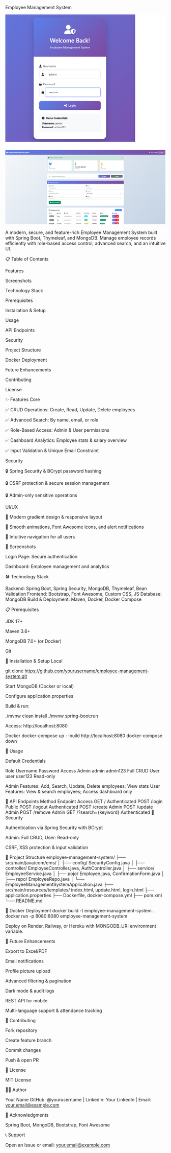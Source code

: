 Employee Management System

![Login Page](Screenshots/loginPage.png)
![Dashboard](Screenshots/dashboard.png)

A modern, secure, and feature-rich Employee Management System built with Spring Boot, Thymeleaf, and MongoDB. Manage employee records efficiently with role-based access control, advanced search, and an intuitive UI.

📋 Table of Contents

Features

Screenshots

Technology Stack

Prerequisites

Installation & Setup

Usage

API Endpoints

Security

Project Structure

Docker Deployment

Future Enhancements

Contributing

License

✨ Features
Core

✅ CRUD Operations: Create, Read, Update, Delete employees

✅ Advanced Search: By name, email, or role

✅ Role-Based Access: Admin & User permissions

✅ Dashboard Analytics: Employee stats & salary overview

✅ Input Validation & Unique Email Constraint

Security

🔒 Spring Security & BCrypt password hashing

🔒 CSRF protection & secure session management

🔒 Admin-only sensitive operations

UI/UX

🎨 Modern gradient design & responsive layout

🎨 Smooth animations, Font Awesome icons, and alert notifications

🎨 Intuitive navigation for all users

📸 Screenshots

Login Page: Secure authentication

Dashboard: Employee management and analytics

🛠 Technology Stack

Backend: Spring Boot, Spring Security, MongoDB, Thymeleaf, Bean Validation
Frontend: Bootstrap, Font Awesome, Custom CSS, JS
Database: MongoDB
Build & Deployment: Maven, Docker, Docker Compose

📋 Prerequisites

JDK 17+

Maven 3.6+

MongoDB 7.0+ (or Docker)

Git

🚀 Installation & Setup
Local

git clone https://github.com/yourusername/employee-management-system.git

Start MongoDB (Docker or local)

Configure application.properties

Build & run:

./mvnw clean install
./mvnw spring-boot:run


Access: http://localhost:8080

Docker
docker-compose up --build
http://localhost:8080
docker-compose down

👥 Usage

Default Credentials

Role	Username	Password	Access
Admin	admin	admin123	Full CRUD
User	user	user123	Read-only

Admin Features: Add, Search, Update, Delete employees; View stats
User Features: View & search employees; Access dashboard only

🔌 API Endpoints
Method	Endpoint	Access
GET	/	Authenticated
POST	/login	Public
POST	/logout	Authenticated
POST	/create	Admin
POST	/update	Admin
POST	/remove	Admin
GET	/?search={keyword}	Authenticated
🔐 Security

Authentication via Spring Security with BCrypt

Admin: Full CRUD, User: Read-only

CSRF, XSS protection & input validation

📁 Project Structure
employee-management-system/
├── src/main/java/com/ems/
│   ├── config/ SecurityConfig.java
│   ├── controller/ EmployeeController.java, AuthController.java
│   ├── service/ EmployeeService.java
│   ├── pojo/ Employee.java, ConfirmationForm.java
│   ├── repo/ EmployeeRepo.java
│   └── EmployeeManagementSystemApplication.java
├── src/main/resources/templates/ index.html, update.html, login.html
├── application.properties
├── Dockerfile, docker-compose.yml
├── pom.xml
└── README.md

🐳 Docker Deployment
docker build -t employee-management-system .
docker run -p 8080:8080 employee-management-system


Deploy on Render, Railway, or Heroku with MONGODB_URI environment variable.

🎯 Future Enhancements

Export to Excel/PDF

Email notifications

Profile picture upload

Advanced filtering & pagination

Dark mode & audit logs

REST API for mobile

Multi-language support & attendance tracking

🤝 Contributing

Fork repository

Create feature branch

Commit changes

Push & open PR

📄 License

MIT License

👨‍💻 Author

Your Name
GitHub: @yourusername | LinkedIn: Your LinkedIn | Email: your.email@example.com

🙏 Acknowledgments

Spring Boot, MongoDB, Bootstrap, Font Awesome

📞 Support

Open an Issue or email: your.email@example.com
